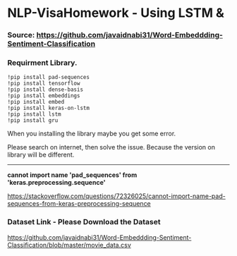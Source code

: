 # NLP-VisaHomework - Using LSTM & 

### Source: https://github.com/javaidnabi31/Word-Embeddding-Sentiment-Classification

### Requirment Library.
    !pip install pad-sequences
    !pip install tensorflow
    !pip install dense-basis
    !pip install embeddings
    !pip install embed
    !pip install keras-on-lstm
    !pip install lstm
    !pip install gru

When you installing the library maybe you get some error.

Please search on internet, then solve the issue. Because the version on library will be different.

---------------------------------------------------------------------------
**cannot import name 'pad_sequences' from 'keras.preprocessing.sequence'**

https://stackoverflow.com/questions/72326025/cannot-import-name-pad-sequences-from-keras-preprocessing-sequence

### Dataset Link - Please Download the Dataset
https://github.com/javaidnabi31/Word-Embeddding-Sentiment-Classification/blob/master/movie_data.csv
